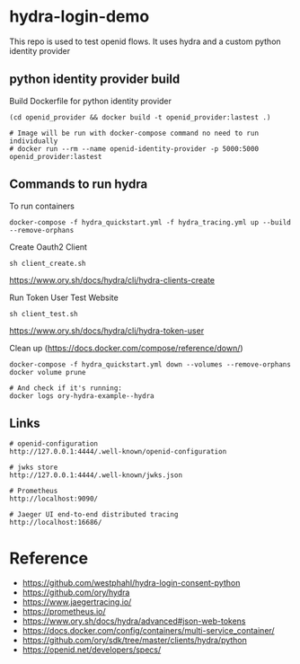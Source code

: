 # hydra-login-demo
This repo is used to test openid flows.  It uses hydra and a custom python identity provider

## python identity provider build
Build Dockerfile for python identity provider
```
(cd openid_provider && docker build -t openid_provider:lastest .)

# Image will be run with docker-compose command no need to run individually 
# docker run --rm --name openid-identity-provider -p 5000:5000 openid_provider:lastest
```

## Commands to run hydra
To run containers 
```
docker-compose -f hydra_quickstart.yml -f hydra_tracing.yml up --build --remove-orphans
```

Create Oauth2 Client
```
sh client_create.sh
```
https://www.ory.sh/docs/hydra/cli/hydra-clients-create

Run Token User Test Website
```
sh client_test.sh
```
https://www.ory.sh/docs/hydra/cli/hydra-token-user


Clean up (https://docs.docker.com/compose/reference/down/)
```
docker-compose -f hydra_quickstart.yml down --volumes --remove-orphans 
docker volume prune
```

```
# And check if it's running:
docker logs ory-hydra-example--hydra
```

## Links
```
# openid-configuration
http://127.0.0.1:4444/.well-known/openid-configuration

# jwks store
http://127.0.0.1:4444/.well-known/jwks.json

# Prometheus
http://localhost:9090/

# Jaeger UI end-to-end distributed tracing
http://localhost:16686/
```

# Reference
* https://github.com/westphahl/hydra-login-consent-python
* https://github.com/ory/hydra
* https://www.jaegertracing.io/
* https://prometheus.io/
* https://www.ory.sh/docs/hydra/advanced#json-web-tokens
* https://docs.docker.com/config/containers/multi-service_container/
* https://github.com/ory/sdk/tree/master/clients/hydra/python
* https://openid.net/developers/specs/

